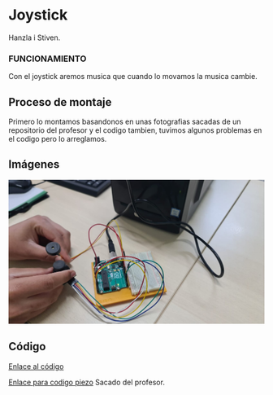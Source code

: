 # Joystick

Hanzla i Stiven.

### FUNCIONAMIENTO
Con el joystick aremos musica que cuando lo movamos la musica cambie.

## Proceso de montaje
Primero lo montamos basandonos en unas fotografias sacadas de un repositorio del profesor y el codigo tambien, tuvimos algunos problemas en el codigo pero lo arreglamos.

## Imágenes
![joystick](https://github.com/St1v3n3223/1er-Trimestre/blob/37cba7a43616c5e94d251392e592e30d3704f4d9/WhatsApp%20Image%202022-02-02%20at%2010.06.47.jpeg)


## Código

[Enlace al código ](https://github.com/d-prieto/arduinoCourse/blob/main/joysticktest.ino)

[Enlace para codigo piezo](https://github.com/Hanzla55/Arduino/blob/c1f8d44c79ee54a9f0c2294a30087094b3b5e040/JoyStick.md)
Sacado del profesor.
